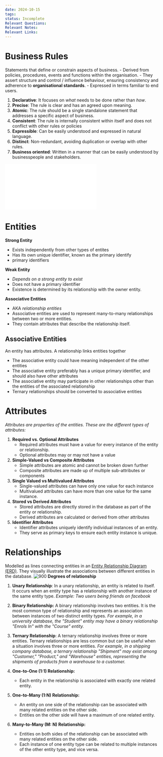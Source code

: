 ```yaml
---
date: 2024-10-15
tags: 
status: Incomplete
Relevant Questions: 
Relevant Notes: 
Relevant Links:
---
```

# Business Rules
 Statements that define or constrain aspects of business.
	- Derived from policies, procedures, events and functions within the organisation.
	- They assert structure and control / influence behaviour, ensuring consistency and adherence to **organisational standards**.
	- Expressed in terms familiar to end users.

1. **Declarative**: It focuses on *what* needs to be done rather than *how*.
2. **Precise**: The rule is clear and has an agreed upon meaning.
3. **Atomic**: The rule should be a single standalone statement that addresses a specific aspect of business.
4. **Consistent**: The rule is internally consistent within itself and does not conflict with other rules or policies
5. **Expressible**: Can be easily understood and expressed in natural language.
6. **Distinct**: Non-redundant, avoiding duplication or overlap with other rules.
7. **Business oriented**: Written in a manner that can be easily understood by businesspeople and stakeholders.

![ERD](../../../Distilled%20Notes/Entity%20Relationship%20Diagram%20(ERD).md#ERD)

# Entities

**Strong Entity**
- Exists independently from other types of entites
- Has its own unique identifier, known as the primary identify
- primary identifiers

**Weak Entity**
- *Depends on a strong entity to exist*
- Does not have a primary identifier
- Existence is determined by its relationship with the owner entity.

**Associative Entities**
- AKA *relationship entities*
- Associative entities are used to represent many-to-many relationships between two or more entities.
- They contain attributes that describe the relationship itself.

## Associative Entities
An entity has attributes. A relationship links entities together
- The associative entity could have meaning independent of the other entities
- The associative entity preferably has a unique primary identifier, and should also have other attributes
- The associative entity may participate in other relationships other than the entities of the associated relationship
- Ternary relationships should be converted to associative entities

# Attributes
*Attributes are properties of the entities. These are the different types of attributes:*
1. **Required vs. Optional Attributes**
	- Required attributes must have a value for every instance of the entity or relationship.
	- Optional attributes may or may not have a value
2. **Simple-Valued vs Composite Attributes**
	- Simple attributes are atomic and cannot be broken down further
	- Composite attributes are made up of multiple sub-attributes or components
3. **Single Valued vs Multivalued Attributes**
	- Single-valued attributes can have only one value for each instance
	- Multivalued attributes can have more than one value for the same instance.
4. **Stored vs Derived Attributes**
	- Stored attributes are directly stored in the database as part of the entity or relationship.
	- Derived attributes are calculated or derived from other attributes
5. **Identifier Attributes**
	- Identifier attributes uniquely identify individual instances of an entity.
	- They serve as primary keys to ensure each entity instance is unique.


# Relationships
Modelled as lines connecting entities in an [Entity Relationship Diagram (ERD)](../../../Distilled%20Notes/Entity%20Relationship%20Diagram%20(ERD).md). They visually illustrate the associations between different entities in the database.
![900](Attachments/image%20(1).png)
**Degrees of relationship**
1. **Unary Relationship**: In a unary relationship, an entity is related to itself. It occurs when an entity type has a relationship with another instance of the same entity type. *Example: Two users being friends on facebook*
2. **Binary Relationship:** A binary relationship involves two entities. It is the most common type of relationship and represents an association between instances of two distinct entity types. *For example, in a university database, the "Student" entity may have a binary relationship "Enrols In" with the "Course" entity.*
3. **Ternary Relationship**: A ternary relationship involves three or more entities. Ternary relationships are less common but can be useful when a situation involves three or more entities. *For example, in a shipping company database, a ternary relationship "Shipment" may exist among "Customer," "Product," and "Warehouse" entities, representing the shipments of products from a warehouse to a customer.*

1. **One-to-One (1:1) Relationship:** 
	- Each entity in the relationship is associated with exactly one related entity.
2. **One-to-Many (1:N) Relationship:** 
	- An entity on one side of the relationship can be associated with many related entities on the other side. 
	- Entities on the other side will have a maximum of one related entity.
3. **Many-to-Many (M: N) Relationship:** 
	- Entities on both sides of the relationship can be associated with many related entities on the other side. 
	- Each instance of one entity type can be related to multiple instances of the other entity type, and vice versa.


